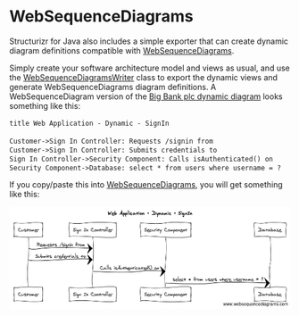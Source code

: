 # WebSequenceDiagrams

Structurizr for Java also includes a simple exporter that can create dynamic diagram definitions compatible with [WebSequenceDiagrams](https://www.websequencediagrams.com).

Simply create your software architecture model and views as usual, and use the [WebSequenceDiagramsWriter](https://github.com/structurizr/java-extensions/blob/master/structurizr-websequencediagrams/src/com/structurizr/io/websequencediagrams/WebSequenceDiagramsWriter.java) class to export the dynamic views and generate WebSequenceDiagrams diagram definitions. A WebSequenceDiagram version of the [Big Bank plc dynamic diagram](dynamic-diagram.md) looks something like this:

```
title Web Application - Dynamic - SignIn

Customer->Sign In Controller: Requests /signin from
Customer->Sign In Controller: Submits credentials to
Sign In Controller->Security Component: Calls isAuthenticated() on
Security Component->Database: select * from users where username = ?
```

If you copy/paste this into [WebSequenceDiagrams](https://www.websequencediagrams.com), you will get something like this:

![A simple WebSequenceDiagrams diagram](images/websequencediagrams-1.png)